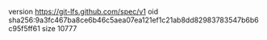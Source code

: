 version https://git-lfs.github.com/spec/v1
oid sha256:9a3fc467ba8ce6b46c5aea07ea121ef1c21ab8dd82983783547b6b6c95f5ff61
size 10777
